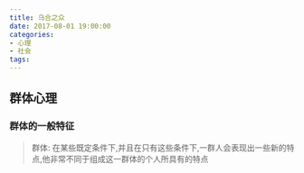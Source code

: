 ```yaml
---
title: 乌合之众
date: 2017-08-01 19:00:00
categories: 
- 心理
- 社会
tags:
---
```


## 群体心理
### 群体的一般特征

>群体: 在某些既定条件下,并且在只有这些条件下,一群人会表现出一些新的特点,他非常不同于组成这一群体的个人所具有的特点

